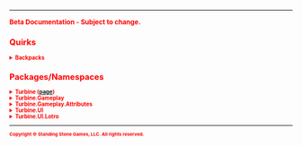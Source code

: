 <hr/>
<sub style="color:red; font-weight:bold">Beta Documentation - Subject to change.<sub>

## Quirks ##
<details>
<summary>Backpacks</summary>

Backpacks in the game are expandable to a max slot count of 135, as of this U30.

This first couple of expansions are added to new bags (4-6) but afterwards the additional slots are added to the end of Bag #1
</details>

## Packages/Namespaces ##
<details><summary>Turbine (<a href="turbine">page</a>)</summary>
<ul>
	<li><a href="turbine.chat">Chat</a></li>
	<li>ChatType</li>
	<li>DataScope</li>
	<li>Engine</li>
	<li>Language</li>
	<li>LotroPluginManager</li>
	<li>Object</li>
	<li>Plugin</li>
	<li>PluginData</li>
	<li>PluginManager</li>
	<li>Shell</li>
</ul>
</details>

<details><summary>Turbine.Gameplay</summary>
<ul>
<li>ActiveSkill</li>
<li>Actor</li>
<li>Alignment</li>
<li>Attributes</li>
<li>Backpack</li>
<li>Bank</li>
<li>BasicMount</li>
<li>Class</li>
<li>ClassAttributes</li>
<li>CombatMount</li>
<li>CraftTier</li>
<li>Effect</li>
<li>EffectCategory</li>
<li>EffectList</li>
<li>Entity</li>
<li>EntityReference</li>
<li>Equipment</li>
<li>EquipmentSlot</li>
<li>GambitSkill</li>
<li>GambitSkillInfo</li>
<li>Item</li>
<li>ItemCategory</li>
<li>ItemDurability</li>
<li>ItemInfo</li>
<li>ItemQuality</li>
<li>ItemWearState</li>
<li>LocalPlayer</li>
<li>Mount</li>
<li>Party</li>
<li>PartyMember</li>
<li>Pet</li>
<li>Player</li>
<li>Profession</li>
<li>ProfessionInfo</li>
<li>PropertyHandler</li>
<li>Race</li>
<li>ReadyState</li>
<li>Recipe</li>
<li>RecipeIngredient</li>
<li>SharedStorage</li>
<li>Skill</li>
<li>SkillInfo</li>
<li>SkillList</li>
<li>SkillType</li>
<li>UntrainedSkill</li>
<li>Vault</li>
<li>Vocation</li>
<li>Wallet</li>
<li>WalletItem</li>
</ul>
</details>

<details><summary>Turbine.Gameplay.Attributes</summary>
<ul>
<li>BeorningAttributes</li>
<li>BlackArrowAttributes</li>
<li>BurglarAttributes</li>
<li>BurglarStance</li>
<li>CaptainAttributes</li>
<li>ChampionAttributes</li>
<li>ChampionStance</li>
<li>ChickenAttributes</li>
<li>DefilerAttributes</li>
<li>DwarfAttributes</li>
<li>ElfAttributes</li>
<li>FreePeopleAttributes</li>
<li>GuardianAttributes</li>
<li>GuardianStance</li>
<li>HighElfAttributes</li>
<li>HobbitAttributes</li>
<li>HunterAttributes</li>
<li>HunterStance</li>
<li>LoreMasterAttributes</li>
<li>ManAttributes</li>
<li>MinstrelAttributes</li>
<li>MinstrelStance</li>
<li>MonsterPlayerAttributes</li>
<li>RangerAttributes</li>
<li>ReaverAttributes</li>
<li>RuneKeeperAttributes</li>
<li>StalkerAttributes</li>
<li>TrollAttributes</li>
<li>WardenAttributes</li>
<li>WardenGambit</li>
<li>WardenStance</li>
<li>WarLeaderAttributes</li>
<li>WeaverAttributes</li>
</ul>
</details>

<details><summary>Turbine.UI</summary>

</details>

<details><summary>Turbine.UI.Lotro</summary>

</details>

<hr/>
<sub>Copyright &copy; Standing Stone Games, LLC.  All rights reserved.</sub>